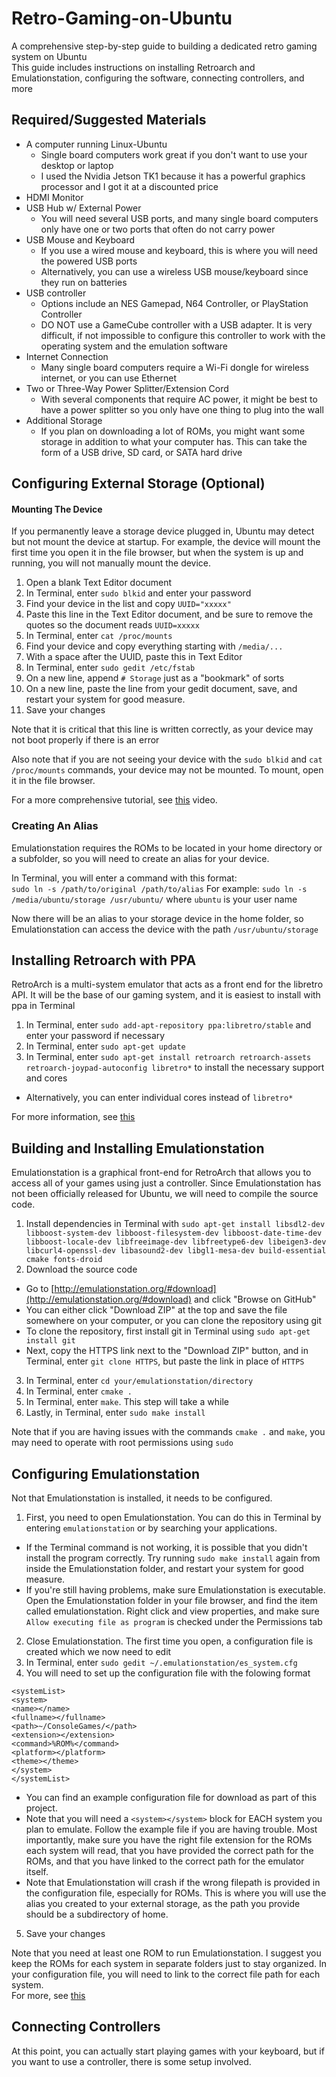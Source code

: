 # Retro-Gaming-on-Ubuntu
A comprehensive step-by-step guide to building a dedicated retro gaming system on Ubuntu  
This guide includes instructions on installing Retroarch and Emulationstation, configuring the software, connecting controllers, and more
## Required/Suggested Materials
* A computer running Linux-Ubuntu
  * Single board computers work great if you don't want to use your desktop or laptop
  * I used the Nvidia Jetson TK1 because it has a powerful graphics processor and I got it at a discounted price
* HDMI Monitor
* USB Hub w/ External Power
  * You will need several USB ports, and many single board computers only have one or two ports that often do not carry power
* USB Mouse and Keyboard
  * If you use a wired mouse and keyboard, this is where you will need the powered USB ports
  * Alternatively, you can use a wireless USB mouse/keyboard since they run on batteries
* USB controller
  * Options include an NES Gamepad, N64 Controller, or PlayStation Controller
  * DO NOT use a GameCube controller with a USB adapter. It is very difficult, if not impossible to configure this controller to work with the operating system and the emulation software
* Internet Connection
  * Many single board computers require a Wi-Fi dongle for wireless internet, or you can use Ethernet
* Two or Three-Way Power Splitter/Extension Cord
  * With several components that require AC power, it might be best to have a power splitter so you only have one thing to plug into the wall
* Additional Storage
  * If you plan on downloading a lot of ROMs, you might want some storage in addition to what your computer has. This can take the form of a USB drive, SD card, or SATA hard drive

## Configuring External Storage (Optional)
#### Mounting The Device
If you permanently leave a storage device plugged in, Ubuntu may detect but not mount the device at startup. For example, the device will mount the first time you open it in the file browser, but when the system is up and running, you will not manually mount the device.  

1. Open a blank Text Editor document  
2. In Terminal, enter `sudo blkid` and enter your password
3. Find your device in the list and copy `UUID="xxxxx"`  
4. Paste this line in the Text Editor document, and be sure to remove the quotes so the document reads `UUID=xxxxx`  
5. In Terminal, enter `cat /proc/mounts`  
6. Find your device and copy everything starting with `/media/...`  
7. With a space after the UUID, paste this in Text Editor  
8. In Terminal, enter `sudo gedit /etc/fstab`  
9. On a new line, append `# Storage` just as a "bookmark" of sorts  
10. On a new line, paste the line from your gedit document, save, and restart your system for good measure.  
11. Save your changes

Note that it is critical that this line is written correctly, as your device may not boot properly if there is an error  

Also note that if you are not seeing your device with the `sudo blkid` and `cat /proc/mounts` commands, your device may not be mounted. To mount, open it in the file browser.

For a more comprehensive tutorial, see [this](https://www.youtube.com/watch?v=mPDhoYNao1o) video.

### Creating An Alias
Emulationstation requires the ROMs to be located in your home directory or a subfolder, so you will need to create an alias for your device.

In Terminal, you will enter a command with this format:  
`sudo ln -s /path/to/original /path/to/alias`
For example:
`sudo ln -s /media/ubuntu/storage /usr/ubuntu/` where `ubuntu` is your user name

Now there will be an alias to your storage device in the home folder, so Emulationstation can access the device with the path `/usr/ubuntu/storage`

## Installing Retroarch with PPA
RetroArch is a multi-system emulator that acts as a front end for the libretro API. It will be the base of our gaming system, and it is easiest to install with ppa in Terminal

1. In Terminal, enter `sudo add-apt-repository ppa:libretro/stable` and enter your password if necessary
2. In Terminal, enter `sudo apt-get update`
3. In Terminal, enter `sudo apt-get install retroarch retroarch-assets retroarch-joypad-autoconfig libretro*` to install the necessary support and cores
  * Alternatively, you can enter individual cores instead of `libretro*`

For more information, see [this](http://libretro.com/forums/archive/index.php?t-1556.html)

## Building and Installing Emulationstation
Emulationstation is a graphical front-end for RetroArch that allows you to access all of your games using just a controller. Since Emulationstation has not been officially released for Ubuntu, we will need to compile the source code.

1. Install dependencies in Terminal with `sudo apt-get install libsdl2-dev libboost-system-dev libboost-filesystem-dev libboost-date-time-dev libboost-locale-dev libfreeimage-dev libfreetype6-dev libeigen3-dev libcurl4-openssl-dev libasound2-dev libgl1-mesa-dev build-essential cmake fonts-droid`
2. Download the source code
  * Go to [http://emulationstation.org/#download](http://emulationstation.org/#download) and click "Browse on GitHub"
  * You can either click "Download ZIP" at the top and save the file somewhere on your computer, or you can clone the repository using git
  * To clone the repository, first install git in Terminal using `sudo apt-get install git`
  * Next, copy the HTTPS link next to the "Download ZIP" button, and in Terminal, enter `git clone HTTPS`, but paste the link in place of `HTTPS`
3. In Terminal, enter `cd your/emulationstation/directory`
4. In Terminal, enter `cmake .`
5. In Terminal, enter `make`. This step will take a while
6. Lastly, in Terminal, enter `sudo make install`

Note that if you are having issues with the commands `cmake .` and `make`, you may need to operate with root permissions using `sudo`

## Configuring Emulationstation
Not that Emulationstation is installed, it needs to be configured.

1. First, you need to open Emulationstation. You can do this in Terminal by entering `emulationstation` or by searching your applications.
  * If the Terminal command is not working, it is possible that you didn't install the program correctly. Try running `sudo make install` again from inside the Emulationstation folder, and restart your system for good measure.
  * If you're still having problems, make sure Emulationstation is executable. Open the Emulationstation folder in your file browser, and find the item called emulationstation. Right click and view properties, and make sure `Allow executing file as program` is checked under the Permissions tab
2. Close Emulationstation. The first time you open, a configuration file is created which we now need to edit
3. In Terminal, enter `sudo gedit ~/.emulationstation/es_system.cfg`
4. You will need to set up the configuration file with the folowing format
  ```
  <systemList>
  <system>
  <name></name>
  <fullname></fullname>
  <path>~/ConsoleGames/</path>
  <extension></extension>
  <command>%ROM%</command>
  <platform></platform>
  <theme></theme>
  </system>
  </systemList>
  ```
  * You can find an example configuration file for download as part of this project.  
  * Note that you will need a `<system></system>` block for EACH system you plan to emulate. Follow the example file if you are having trouble. Most importantly, make sure you have the right file extension for the ROMs each system will read, that you have provided the correct path for the ROMs, and that you have linked to the correct path for the emulator itself.
  * Note that Emulationstation will crash if the wrong filepath is provided in the configuration file, especially for ROMs. This is where you will use the alias you created to your external storage, as the path you provide should be a subdirectory of home.  

5. Save your changes

Note that you need at least one ROM to run Emulationstation. I suggest you keep the ROMs for each system in separate folders just to stay organized. In your configuration file, you will need to link to the correct file path for each system.  
For more, see [this](http://quidsup.net/tutorials/?p=retrogame)

## Connecting Controllers
At this point, you can actually start playing games with your keyboard, but if you want to use a controller, there is some setup involved.

